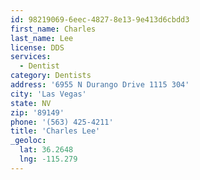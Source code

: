 ```yaml
---
id: 98219069-6eec-4827-8e13-9e413d6cbdd3
first_name: Charles
last_name: Lee
license: DDS
services:
  - Dentist
category: Dentists
address: '6955 N Durango Drive 1115 304'
city: 'Las Vegas'
state: NV
zip: '89149'
phone: '(563) 425-4211'
title: 'Charles Lee'
_geoloc:
  lat: 36.2648
  lng: -115.279
---
```

